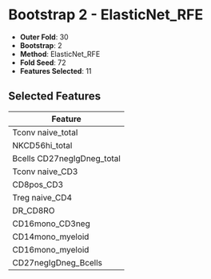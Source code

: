 # Bootstrap 2 - ElasticNet_RFE

- **Outer Fold**: 30
- **Bootstrap**: 2
- **Method**: ElasticNet_RFE
- **Fold Seed**: 72
- **Features Selected**: 11

## Selected Features

| Feature |
|---------|
| Tconv naive_total |
| NKCD56hi_total |
| Bcells CD27negIgDneg_total |
| Tconv naive_CD3 |
| CD8pos_CD3 |
| Treg naive_CD4 |
| DR_CD8RO |
| CD16mono_CD3neg |
| CD14mono_myeloid |
| CD16mono_myeloid |
| CD27negIgDneg_Bcells |

